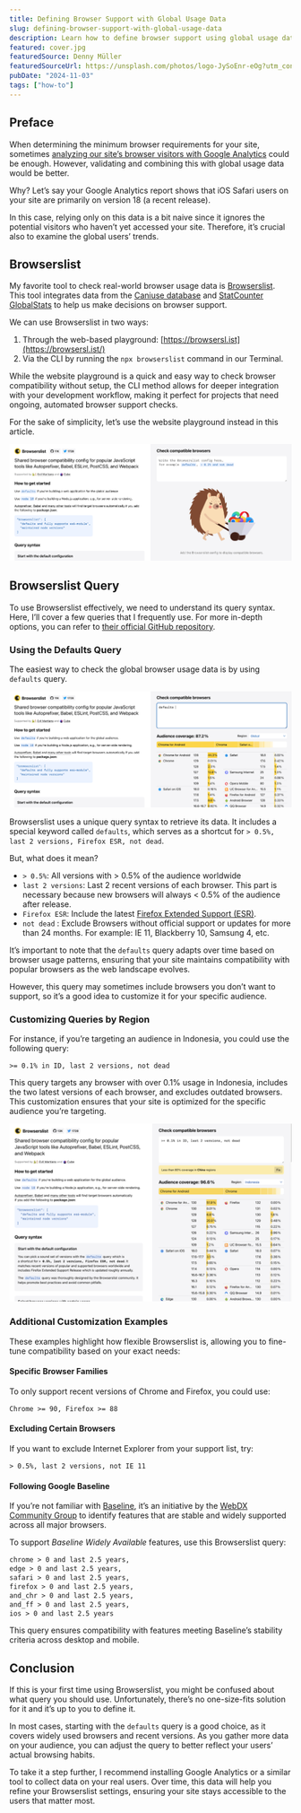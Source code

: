 ```yaml
---
title: Defining Browser Support with Global Usage Data
slug: defining-browser-support-with-global-usage-data
description: Learn how to define browser support using global usage data and Browserslist, ensuring compatibility across major browsers
featured: cover.jpg
featuredSource: Denny Müller
featuredSourceUrl: https://unsplash.com/photos/logo-JySoEnr-eOg?utm_content=creditShareLink&utm_medium=referral&utm_source=unsplash
pubDate: "2024-11-03"
tags: ["how-to"]
---
```


## Preface

When determining the minimum browser requirements for your site, sometimes [analyzing our site’s browser visitors with Google Analytics](/en/how-to-analyze-browser-visitors-with-google-analytics-4/) could be enough. However, validating and combining this with global usage data would be better.

Why? Let’s say your Google Analytics report shows that iOS Safari users on your site are primarily on version 18 (a recent release).

In this case, relying only on this data is a bit naive since it ignores the potential visitors who haven’t yet accessed your site. Therefore, it’s crucial also to examine the global users’ trends.

## Browserslist

My favorite tool to check real-world browser usage data is [Browserslist](https://github.com/browserslist/browserslist). This tool integrates data from the [Caniuse database](https://caniuse.com/) and [StatCounter GlobalStats](http://gs.statcounter.com/) to help us make decisions on browser support.

We can use Browserslist in two ways:

1. Through the web-based playground: [https://browsersl.ist](https://browsersl.ist/)
2. Via the CLI by running the `npx browserslist` command in our Terminal.

While the website playground is a quick and easy way to check browser compatibility without setup, the CLI method allows for deeper integration with your development workflow, making it perfect for projects that need ongoing, automated browser support checks.

For the sake of simplicity, let’s use the website playground instead in this article.

![Browserslist Homepage](images/browserslist-homepage.png)

## Browserslist Query

To use Browserslist effectively, we need to understand its query syntax. Here, I’ll cover a few queries that I frequently use. For more in-depth options, you can refer to [their official GitHub repository](https://github.com/browserslist/browserslist?tab=readme-ov-file#query-composition).

### Using the Defaults Query

The easiest way to check the global browser usage data is by using `defaults` query.

![Browserslist Defaults Keyword](images/browserslist-defaults-keyword.png)

Browserslist uses a unique query syntax to retrieve its data. It includes a special keyword called `defaults`, which serves as a shortcut for `> 0.5%, last 2 versions, Firefox ESR, not dead`.

But, what does it mean?

- `> 0.5%`: All versions with > 0.5% of the audience worldwide
- `last 2 versions`: Last 2 recent versions of each browser. This part is necessary because new browsers will always < 0.5% of the audience after release.
- `Firefox ESR`: Include the latest [Firefox Extended Support (ESR)](https://support.mozilla.org/en-US/kb/firefox-esr-release-cycle#:~:text=Firefox%20offers%20an%20Extended%20Support,extended%20support%20for%20mass%20deployments.).
- `not dead` : Exclude Browsers without official support or updates for more than 24 months. For example: IE 11, Blackberry 10, Samsung 4, etc.

It’s important to note that the `defaults` query adapts over time based on browser usage patterns, ensuring that your site maintains compatibility with popular browsers as the web landscape evolves.

However, this query may sometimes include browsers you don’t want to support, so it’s a good idea to customize it for your specific audience.

### Customizing Queries by Region

For instance, if you’re targeting an audience in Indonesia, you could use the following query:

```
>= 0.1% in ID, last 2 versions, not dead
```

This query targets any browser with over 0.1% usage in Indonesia, includes the two latest versions of each browser, and excludes outdated browsers. This customization ensures that your site is optimized for the specific audience you’re targeting.

![Browserslist Region Keyword](images/browserslist-region-keyword.png)

### Additional Customization Examples

These examples highlight how flexible Browserslist is, allowing you to fine-tune compatibility based on your exact needs:

#### Specific Browser Families

To only support recent versions of Chrome and Firefox, you could use:

```
Chrome >= 90, Firefox >= 88
```

#### Excluding Certain Browsers

If you want to exclude Internet Explorer from your support list, try:

```
> 0.5%, last 2 versions, not IE 11
```

#### Following Google Baseline

If you’re not familiar with [Baseline](https://web.dev/baseline), it’s an initiative by the [WebDX Community Group](https://www.w3.org/community/webdx/) to identify features that are stable and widely supported across all major browsers.

To support _Baseline Widely Available_ features, use this Browserslist query:

```
chrome > 0 and last 2.5 years,
edge > 0 and last 2.5 years,
safari > 0 and last 2.5 years,
firefox > 0 and last 2.5 years,
and_chr > 0 and last 2.5 years,
and_ff > 0 and last 2.5 years,
ios > 0 and last 2.5 years
```

This query ensures compatibility with features meeting Baseline’s stability criteria across desktop and mobile.

## Conclusion

If this is your first time using Browserslist, you might be confused about what query you should use. Unfortunately, there’s no one-size-fits solution for it and it’s up to you to define it.

In most cases, starting with the `defaults` query is a good choice, as it covers widely used browsers and recent versions. As you gather more data on your audience, you can adjust the query to better reflect your users’ actual browsing habits.

To take it a step further, I recommend installing Google Analytics or a similar tool to collect data on your real users. Over time, this data will help you refine your Browserslist settings, ensuring your site stays accessible to the users that matter most.
